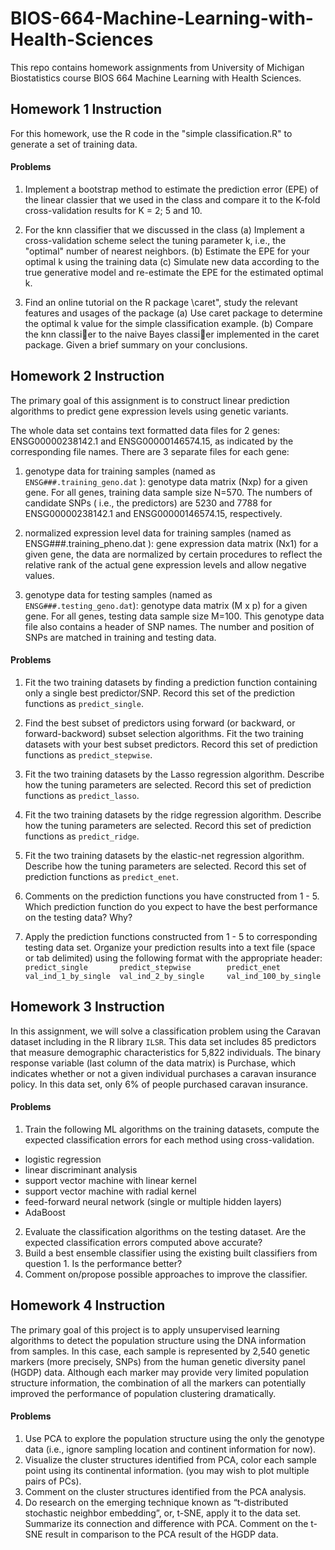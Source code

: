 # BIOS-664-Machine-Learning-with-Health-Sciences

This repo contains homework assignments from University of Michigan Biostatistics course BIOS 664 Machine Learning with Health Sciences.

## Homework 1 Instruction
For this homework, use the R code in the "simple classification.R" to generate a set of training data.
#### Problems
1. Implement a bootstrap method to estimate the prediction error (EPE) of the linear classier that we used in the class and compare it to the K-fold cross-validation results for K = 2; 5 and 10.
2. For the knn classifier that we discussed in the class
(a) Implement a cross-validation scheme select the tuning parameter k, i.e., the "optimal" number of nearest neighbors.
(b) Estimate the EPE for your optimal k using the training data
(c) Simulate new data according to the true generative model and re-estimate the EPE for the estimated optimal k.

3. Find an online tutorial on the R package \caret", study the relevant features and usages of the package
(a) Use caret package to determine the optimal k value for the simple classification example.
(b) Compare the knn classier to the naive Bayes classier implemented in the caret package. Given a brief summary on your conclusions.


## Homework 2 Instruction
The primary goal of this assignment is to construct linear prediction algorithms to predict gene expression levels using genetic variants. 

The whole data set contains text formatted data files for 2 genes: ENSG00000238142.1 and ENSG00000146574.15, as indicated by the corresponding file names. There are 3 separate files for each gene:
1. genotype data for training samples (named as `ENSG###.training_geno.dat` ): genotype data matrix (Nxp) for a given gene. For all genes, training data sample size N=570. The numbers of candidate SNPs ( i.e., the predictors) are 5230 and 7788 for ENSG00000238142.1 and ENSG00000146574.15, respectively. 

2. normalized expression level data for training samples (named as ENSG###.training_pheno.dat ): gene expression data matrix (Nx1) for a given gene, the data are normalized by certain procedures to reflect the relative rank of the actual gene expression levels and allow negative values.  

3. genotype data for testing samples (named as `ENSG###.testing_geno.dat`): genotype data matrix (M x p) for a given gene. For all genes, testing data sample size M=100. This genotype data file also contains a header of SNP names. The number and position of SNPs are matched in training and testing data.  


#### Problems
1. Fit the two training datasets by finding a prediction function containing only a single best predictor/SNP. Record this set of the prediction functions as `predict_single`.  

2. Find the best subset of predictors using forward (or backward, or forward-backword) subset selection algorithms. Fit the two training datasets with your best subset predictors. Record this set of prediction functions as `predict_stepwise`.  

3. Fit the two training datasets by the Lasso regression algorithm. Describe how the tuning parameters are selected. Record this set of prediction functions as `predict_lasso`. 

4. Fit the two training datasets by the ridge regression algorithm. Describe how the tuning parameters are selected. Record this set of prediction functions as `predict_ridge`.  

5. Fit the two training datasets by the elastic-net regression algorithm. Describe how the tuning parameters are selected. Record this set of prediction functions as `predict_enet`.  

6. Comments on the prediction functions you have constructed from 1 - 5. Which prediction function do you expect to have the best performance on the testing data? Why?  

7. Apply the prediction functions constructed from 1 - 5 to corresponding testing data set. Organize your prediction results into a text file (space or tab delimited) using the following format with the appropriate header:  
 `predict_single       predict_stepwise        predict_enet` 
 `val_ind_1_by_single  val_ind_2_by_single     val_ind_100_by_single `  

## Homework 3 Instruction
In this assignment, we will solve a classification problem using the Caravan dataset including in the R library `ILSR`. This data set includes 85 predictors that measure demographic characteristics for 5,822 individuals. The binary response variable (last column of the data matrix) is Purchase, which indicates whether or not a given individual purchases a caravan insurance policy. In this data set, only 6% of people purchased caravan insurance.

#### Problems
1. Train the following ML algorithms on the training datasets, compute the expected classification errors for each method using cross-validation.
* logistic regression
* linear discriminant analysis
* support vector machine with linear kernel
* support vector machine with radial kernel
* feed-forward neural network (single or multiple hidden layers)
* AdaBoost 

2. Evaluate the classification algorithms on the testing dataset. Are the expected classification errors computed above accurate?
3. Build a best ensemble classifier using the existing built classifiers from question 1. Is the performance better?
4. Comment on/propose possible approaches to improve the classifier.

## Homework 4 Instruction
The primary goal of this project is to apply unsupervised learning algorithms to detect the population structure using the DNA information from samples. In this case, each sample is represented by 2,540 genetic markers (more precisely, SNPs) from the human genetic diversity panel (HGDP) data. Although each marker may provide very limited population structure information, the combination of all the markers can potentially improved the performance of population clustering dramatically.

#### Problems
1. Use PCA to explore the population structure using the only the genotype data (i.e., ignore sampling location and continent information for now).  
2. Visualize the cluster structures identified from PCA, color each sample point using its continental information. (you may wish to plot multiple pairs of PCs). 
3. Comment on the cluster structures identified from the PCA analysis.  
4. Do research on the emerging technique known as “t-distributed stochastic neighbor embedding”, or, t-SNE, apply it to the data set. Summarize its connection and difference with PCA. Comment on the t-SNE result in comparison to the PCA result of the HGDP data.


